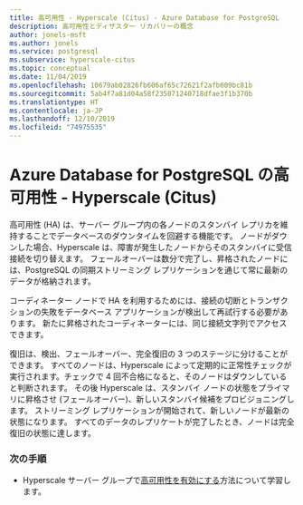 ```yaml
---
title: 高可用性 - Hyperscale (Citus) - Azure Database for PostgreSQL
description: 高可用性とディザスター リカバリーの概念
author: jonels-msft
ms.author: jonels
ms.service: postgresql
ms.subservice: hyperscale-citus
ms.topic: conceptual
ms.date: 11/04/2019
ms.openlocfilehash: 10679ab02826fb606af65c72621f2afb609bc81b
ms.sourcegitcommit: 5ab4f7a81d04a58f235071240718dfae3f1b370b
ms.translationtype: HT
ms.contentlocale: ja-JP
ms.lasthandoff: 12/10/2019
ms.locfileid: "74975535"
---
```

# <a name="high-availability-in-azure-database-for-postgresql--hyperscale-citus"></a>Azure Database for PostgreSQL の高可用性 - Hyperscale (Citus)

高可用性 (HA) は、サーバー グループ内の各ノードのスタンバイ レプリカを維持することでデータベースのダウンタイムを回避する機能です。 ノードがダウンした場合、Hyperscale は、障害が発生したノードからそのスタンバイに受信接続を切り替えます。 フェールオーバーは数分で完了し、昇格されたノードには、PostgreSQL の同期ストリーミング レプリケーションを通じて常に最新のデータが格納されます。

コーディネーター ノードで HA を利用するためには、接続の切断とトランザクションの失敗をデータベース アプリケーションが検出して再試行する必要があります。 新たに昇格されたコーディネーターには、同じ接続文字列でアクセスできます。

復旧は、検出、フェールオーバー、完全復旧の 3 つのステージに分けることができます。  すべてのノードは、Hyperscale によって定期的に正常性チェックが実行されます。チェックで 4 回不合格になると、そのノードはダウンしていると判断されます。 その後 Hyperscale は、スタンバイ ノードの状態をプライマリに昇格させ (フェールオーバー)、新しいスタンバイ候補をプロビジョニングします。
ストリーミング レプリケーションが開始されて、新しいノードが最新の状態になります。  すべてのデータのレプリケートが完了したとき、ノードは完全復旧の状態に達します。

### <a name="next-steps"></a>次の手順

- Hyperscale サーバー グループで[高可用性を有効にする](howto-hyperscale-high-availability.md)方法について学習します。
